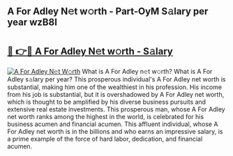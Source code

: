 ## A For Adley N𝚎t w𝚘rth - Part-OyM S𝚊lary per year wzB8I

# <h2><a href="http://gc4qvq1.nevu.top/?p=A+For+Adley">🔗 👉🔴 A For Adley N𝚎t w𝚘rth - S𝚊lary</a></h2>

[![A For Adley N𝚎t W𝚘rth](https://i.imgur.com/Oavwk0R.jpeg)](http://gc4qvq1.nevu.top/?p=A+For+Adley)
What is A For Adley n𝚎t w𝚘rth? What is A For Adley s𝚊lary per year?
This prosperous individual's A For Adley net worth is substantial, making him one of the wealthiest in his profession. His income from his job is substantial, but it is overshadowed by A For Adley net worth, which is thought to be amplified by his diverse business pursuits and extensive real estate investments. This prosperous man, whose A For Adley net worth ranks among the highest in the world, is celebrated for his business acumen and financial acumen. This affluent individual, whose A For Adley net worth is in the billions and who earns an impressive salary, is a prime example of the force of hard labor, dedication, and financial acumen.
